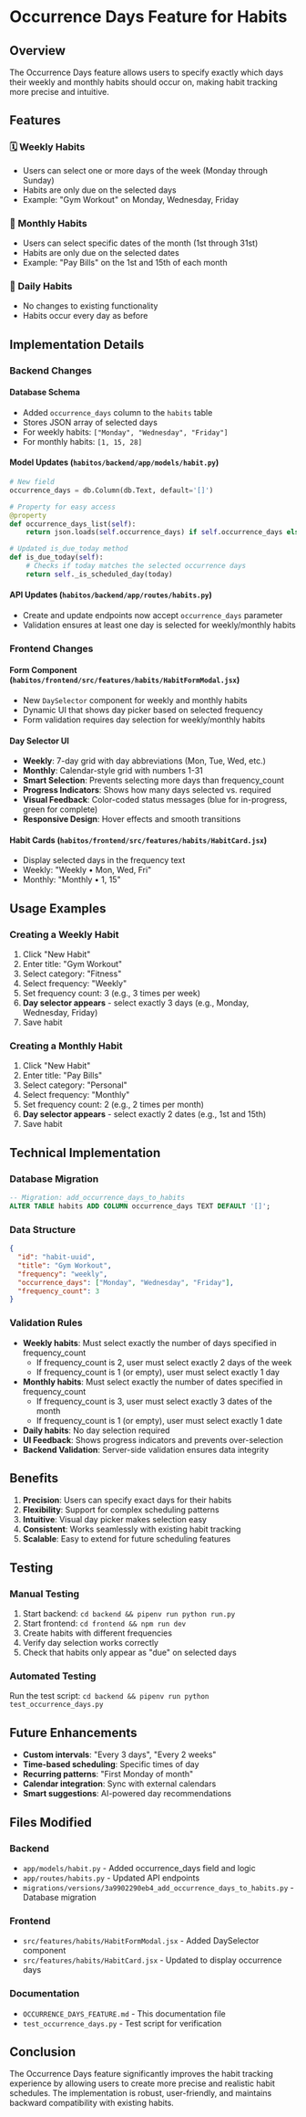 # Occurrence Days Feature for Habits

## Overview

The Occurrence Days feature allows users to specify exactly which days their weekly and monthly habits should occur on, making habit tracking more precise and intuitive.

## Features

### 🗓️ Weekly Habits

- Users can select one or more days of the week (Monday through Sunday)
- Habits are only due on the selected days
- Example: "Gym Workout" on Monday, Wednesday, Friday

### 📅 Monthly Habits

- Users can select specific dates of the month (1st through 31st)
- Habits are only due on the selected dates
- Example: "Pay Bills" on the 1st and 15th of each month

### 📝 Daily Habits

- No changes to existing functionality
- Habits occur every day as before

## Implementation Details

### Backend Changes

#### Database Schema

- Added `occurrence_days` column to the `habits` table
- Stores JSON array of selected days
- For weekly habits: `["Monday", "Wednesday", "Friday"]`
- For monthly habits: `[1, 15, 28]`

#### Model Updates (`habitos/backend/app/models/habit.py`)

```python
# New field
occurrence_days = db.Column(db.Text, default='[]')

# Property for easy access
@property
def occurrence_days_list(self):
    return json.loads(self.occurrence_days) if self.occurrence_days else []

# Updated is_due_today method
def is_due_today(self):
    # Checks if today matches the selected occurrence days
    return self._is_scheduled_day(today)
```

#### API Updates (`habitos/backend/app/routes/habits.py`)

- Create and update endpoints now accept `occurrence_days` parameter
- Validation ensures at least one day is selected for weekly/monthly habits

### Frontend Changes

#### Form Component (`habitos/frontend/src/features/habits/HabitFormModal.jsx`)

- New `DaySelector` component for weekly and monthly habits
- Dynamic UI that shows day picker based on selected frequency
- Form validation requires day selection for weekly/monthly habits

#### Day Selector UI

- **Weekly**: 7-day grid with day abbreviations (Mon, Tue, Wed, etc.)
- **Monthly**: Calendar-style grid with numbers 1-31
- **Smart Selection**: Prevents selecting more days than frequency_count
- **Progress Indicators**: Shows how many days selected vs. required
- **Visual Feedback**: Color-coded status messages (blue for in-progress, green for complete)
- **Responsive Design**: Hover effects and smooth transitions

#### Habit Cards (`habitos/frontend/src/features/habits/HabitCard.jsx`)

- Display selected days in the frequency text
- Weekly: "Weekly • Mon, Wed, Fri"
- Monthly: "Monthly • 1, 15"

## Usage Examples

### Creating a Weekly Habit

1. Click "New Habit"
2. Enter title: "Gym Workout"
3. Select category: "Fitness"
4. Select frequency: "Weekly"
5. Set frequency count: 3 (e.g., 3 times per week)
6. **Day selector appears** - select exactly 3 days (e.g., Monday, Wednesday, Friday)
7. Save habit

### Creating a Monthly Habit

1. Click "New Habit"
2. Enter title: "Pay Bills"
3. Select category: "Personal"
4. Select frequency: "Monthly"
5. Set frequency count: 2 (e.g., 2 times per month)
6. **Day selector appears** - select exactly 2 dates (e.g., 1st and 15th)
7. Save habit

## Technical Implementation

### Database Migration

```sql
-- Migration: add_occurrence_days_to_habits
ALTER TABLE habits ADD COLUMN occurrence_days TEXT DEFAULT '[]';
```

### Data Structure

```json
{
  "id": "habit-uuid",
  "title": "Gym Workout",
  "frequency": "weekly",
  "occurrence_days": ["Monday", "Wednesday", "Friday"],
  "frequency_count": 3
}
```

### Validation Rules

- **Weekly habits**: Must select exactly the number of days specified in frequency_count
  - If frequency_count is 2, user must select exactly 2 days of the week
  - If frequency_count is 1 (or empty), user must select exactly 1 day
- **Monthly habits**: Must select exactly the number of dates specified in frequency_count
  - If frequency_count is 3, user must select exactly 3 dates of the month
  - If frequency_count is 1 (or empty), user must select exactly 1 date
- **Daily habits**: No day selection required
- **UI Feedback**: Shows progress indicators and prevents over-selection
- **Backend Validation**: Server-side validation ensures data integrity

## Benefits

1. **Precision**: Users can specify exact days for their habits
2. **Flexibility**: Support for complex scheduling patterns
3. **Intuitive**: Visual day picker makes selection easy
4. **Consistent**: Works seamlessly with existing habit tracking
5. **Scalable**: Easy to extend for future scheduling features

## Testing

### Manual Testing

1. Start backend: `cd backend && pipenv run python run.py`
2. Start frontend: `cd frontend && npm run dev`
3. Create habits with different frequencies
4. Verify day selection works correctly
5. Check that habits only appear as "due" on selected days

### Automated Testing

Run the test script: `cd backend && pipenv run python test_occurrence_days.py`

## Future Enhancements

- **Custom intervals**: "Every 3 days", "Every 2 weeks"
- **Time-based scheduling**: Specific times of day
- **Recurring patterns**: "First Monday of month"
- **Calendar integration**: Sync with external calendars
- **Smart suggestions**: AI-powered day recommendations

## Files Modified

### Backend

- `app/models/habit.py` - Added occurrence_days field and logic
- `app/routes/habits.py` - Updated API endpoints
- `migrations/versions/3a9902290eb4_add_occurrence_days_to_habits.py` - Database migration

### Frontend

- `src/features/habits/HabitFormModal.jsx` - Added DaySelector component
- `src/features/habits/HabitCard.jsx` - Updated to display occurrence days

### Documentation

- `OCCURRENCE_DAYS_FEATURE.md` - This documentation file
- `test_occurrence_days.py` - Test script for verification

## Conclusion

The Occurrence Days feature significantly improves the habit tracking experience by allowing users to create more precise and realistic habit schedules. The implementation is robust, user-friendly, and maintains backward compatibility with existing habits.
